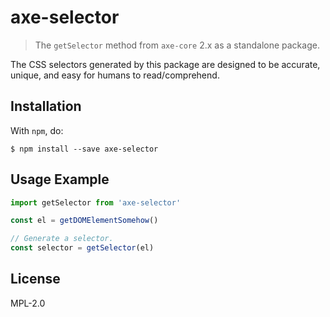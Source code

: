 # axe-selector

> The `getSelector` method from `axe-core` 2.x as a standalone package.

The CSS selectors generated by this package are designed to be accurate, unique, and easy for humans to read/comprehend.

## Installation

With `npm`, do:

```
$ npm install --save axe-selector
```

## Usage Example

```js
import getSelector from 'axe-selector'

const el = getDOMElementSomehow()

// Generate a selector.
const selector = getSelector(el)
```

## License

MPL-2.0
